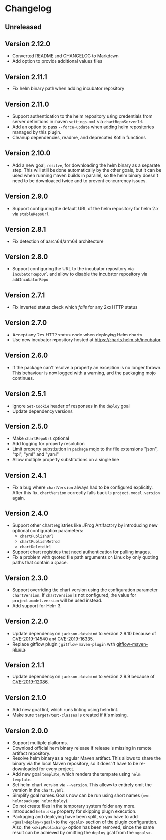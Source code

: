 # Changelog

## Unreleased

## Version 2.12.0

* Converted README and CHANGELOG to Markdown
* Add option to provide additional values files

## Version 2.11.1

* Fix helm binary path when adding incubator repository

## Version 2.11.0

* Support authentication to the helm repository using credentials from server definitions in maven `settings.xml` via `chartRepoServerId`.
* Add an option to pass `--force-update` when adding helm repositories managed by this plugin.
* Cleanup dependencies, readme, and deprecated Kotlin functions

## Version 2.10.0

* Add a new goal, `resolve`, for downloading the helm binary as a separate step. This will still be done automatically
  by the other goals, but it can be used when running maven builds in parallel, so the helm binary doesn't need to be
  downloaded twice and to prevent concurrency issues.

## Version 2.9.0

* Support configuring the default URL of the helm repository for helm 2.x via `stableRepoUrl`

## Version 2.8.1

* Fix detection of aarch64/arm64 architecture

## Version 2.8.0

* Support configuring the URL to the incubator repository via `incubatorRepoUrl` and allow to disable the incubator repository via `addIncubatorRepo`

## Version 2.7.1

* Fix inverted status check which _fails_ for any 2xx HTTP status

## Version 2.7.0

* Accept any 2xx HTTP status code when deploying Helm charts
* Use new incubator repository hosted at https://charts.helm.sh/incubator

## Version 2.6.0

* If the package can't resolve a property an exception is no longer thrown. This behaviour is now logged with a
  warning, and the packaging mojo continues.

## Version 2.5.1

* Ignore `Set-Cookie` header of responses in the `deploy` goal
* Update dependency versions

## Version 2.5.0

* Make `chartRepoUrl` optional
* Add logging for property resolution
* Limit property substitution in `package` mojo to the file extensions "json", "tpl", "yml" and "yaml"
* Allow multiple property substitutions on a single line

## Version 2.4.1

* Fix a bug where `chartVersion` always had to be configured explicitly. After this fix, `chartVersion` correctly falls
  back to `project.model.version` again.

## Version 2.4.0

* Support other chart registries like JFrog Artifactory by introducing new optional configuration parameters:
  * `chartPublishUrl`
  * `chartPublishMethod`
  * `chartDeleteUrl`
* Support chart registries that need authentication for pulling images.
* Fix a problem with quoted file path arguments on Linux by only quoting paths that contain a space.

## Version 2.3.0

* Support overriding the chart version using the configuration parameter `chartVersion`. If `chartVersion` is not
  configured, the value for `project.model.version` will be used instead.
* Add support for Helm 3.

## Version 2.2.0

* Update dependency on `jackson-databind` to version 2.9.10 because of
  [CVE-2019-14540](https://nvd.nist.gov/vuln/detail/CVE-2019-14540) and
  [CVE-2019-16335](https://nvd.nist.gov/vuln/detail/CVE-2019-16335).
* Replace gitflow plugin `jgitflow-maven-plugin` with
  [gitflow-maven-plugin](https://github.com/aleksandr-m/gitflow-maven-plugin).

## Version 2.1.1

* Update dependency on `jackson-databind` to version 2.9.9 because of
  [CVE-2019-12086](https://nvd.nist.gov/vuln/detail/CVE-2019-12086).

## Version 2.1.0

* Add new goal lint, which runs linting using helm lint.
* Make sure `target/test-classes` is created if it's missing.

## Version 2.0.0

* Support multiple platforms.
* Download official helm binary release if release is missing in remote artifact repository.
* Resolve helm binary as a regular Maven artifact. This allows to share the binary via the local Maven repository,
  so it doesn't have to be re-downloaded for every project.
* Add new goal `template`, which renders the template using `helm template`.
* Set helm chart version via `--version`. This allows to entirely omit the version in the `Chart.yaml`.
* Simplify goal names. Goals now can be run using short names (`mvn helm:package helm:deploy`).
* Do not create files in the temporary system folder any more.
* Introduced `helm.skip` property for skipping plugin execution.
* Packaging and deploying have been split, so you have to add `<goal>deploy</goal>` to the `<goals>` section of the
  plugin configuration. Also, the `<skipPublishing>` option has been removed, since the same result can be achieved by
  omitting the `deploy` goal from the `<goals>`.
